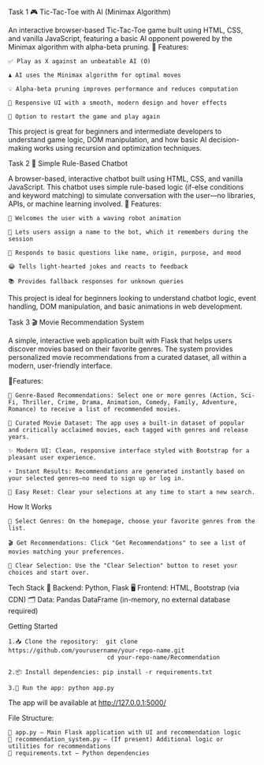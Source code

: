 Task 1
🎮 Tic-Tac-Toe with AI (Minimax Algorithm)

An interactive browser-based Tic-Tac-Toe game built using HTML, CSS, and vanilla JavaScript, featuring a basic AI opponent powered by the Minimax algorithm with alpha-beta pruning.
🧠 Features:

    ✅ Play as X against an unbeatable AI (O)

    ♟️ AI uses the Minimax algorithm for optimal moves

    💡 Alpha-beta pruning improves performance and reduces computation

    🎨 Responsive UI with a smooth, modern design and hover effects

    🔁 Option to restart the game and play again

This project is great for beginners and intermediate developers to understand game logic, DOM manipulation, and how basic AI decision-making works using recursion and optimization techniques.


Task 2
💬 Simple Rule-Based Chatbot

A browser-based, interactive chatbot built using HTML, CSS, and vanilla JavaScript. This chatbot uses simple rule-based logic (if-else conditions and keyword matching) to simulate conversation with the user—no libraries, APIs, or machine learning involved.
🔧 Features:

    👋 Welcomes the user with a waving robot animation

    🤖 Lets users assign a name to the bot, which it remembers during the session

    🧠 Responds to basic questions like name, origin, purpose, and mood

    😂 Tells light-hearted jokes and reacts to feedback

    📚 Provides fallback responses for unknown queries

This project is ideal for beginners looking to understand chatbot logic, event handling, DOM manipulation, and basic animations in web development.

Task 3
🎬 Movie Recommendation System

A simple, interactive web application built with Flask that helps users discover movies based on their favorite genres. The system provides personalized movie recommendations from a curated dataset, all within a modern, user-friendly interface.

🔧Features:

    🎯 Genre-Based Recommendations: Select one or more genres (Action, Sci-Fi, Thriller, Crime, Drama, Animation, Comedy, Family, Adventure, Romance) to receive a list of recommended movies.
    
    🎥 Curated Movie Dataset: The app uses a built-in dataset of popular and critically acclaimed movies, each tagged with genres and release years.
    
    ✨ Modern UI: Clean, responsive interface styled with Bootstrap for a pleasant user experience.
    
    ⚡ Instant Results: Recommendations are generated instantly based on your selected genres—no need to sign up or log in.
    
    🔄 Easy Reset: Clear your selections at any time to start a new search.
    
How It Works

    📝 Select Genres: On the homepage, choose your favorite genres from the list.

    🎬 Get Recommendations: Click "Get Recommendations" to see a list of movies matching your preferences.
    
    🧹 Clear Selection: Use the "Clear Selection" button to reset your choices and start over.
    
Tech Stack
    🐍 Backend: Python, Flask
    🖥️ Frontend: HTML, Bootstrap (via CDN)
    🗂️ Data: Pandas DataFrame (in-memory, no external database required)
    
Getting Started

    1.📥 Clone the repository:  git clone https://github.com/yourusername/your-repo-name.git
                                cd your-repo-name/Recommendation
                              
    2.📦 Install dependencies: pip install -r requirements.txt
    
    3.🚀 Run the app: python app.py
       
The app will be available at http://127.0.0.1:5000/

File Structure:

    📁 app.py — Main Flask application with UI and recommendation logic
    📁 recommendation_system.py — (If present) Additional logic or utilities for recommendations
    📄 requirements.txt — Python dependencies
